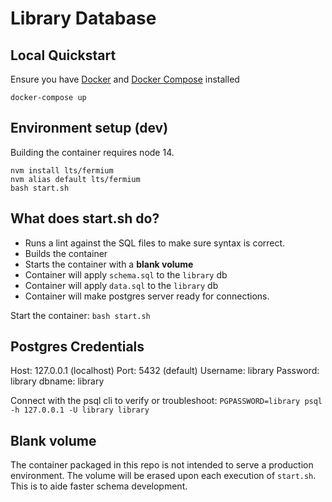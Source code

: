 # Library Database

## Local Quickstart

Ensure you have [Docker](https://docs.docker.com/get-docker/) and [Docker Compose](https://docs.docker.com/compose/install/) installed

```
docker-compose up
```

## Environment setup (dev)

Building the container requires node 14.  

```
nvm install lts/fermium
nvm alias default lts/fermium
bash start.sh
```

## What does start.sh do?

* Runs a lint against the SQL files to make sure syntax is correct.
* Builds the container
* Starts the container with a **blank volume**
* Container will apply `schema.sql` to the `library` db
* Container will apply `data.sql` to the `library` db
* Container will make postgres server ready for connections.

Start the container: `bash start.sh`

## Postgres Credentials

Host: 127.0.0.1 (localhost)
Port: 5432 (default)
Username: library
Password: library
dbname: library

Connect with the psql cli to verify or troubleshoot: `PGPASSWORD=library psql -h 127.0.0.1 -U library library`

## Blank volume

The container packaged in this repo is not intended to serve a production environment.  The volume will be erased upon each execution of `start.sh`.  This is to aide faster schema development.
